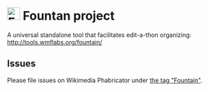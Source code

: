 # <img src="https://phab.wmfusercontent.org/file/data/2rcckmzrswg4xs6qcn3u/PHID-FILE-mzkagcsghgmzcz6ol3te/profile" alt="Fountain logo" width="30"/> Fountan project
A universal standalone tool that facilitates edit-a-thon organizing: http://tools.wmflabs.org/fountain/

## Issues
Please file issues on Wikimedia Phabricator under [the tag "Fountain"](https://phabricator.wikimedia.org/tag/Fountain/).
